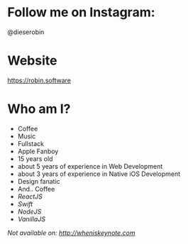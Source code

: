 # Follow me on Instagram:
@dieserobin

# Website
https://robin.software



# Who am I?

 - Coffee
 - Music
 - Fullstack
 - Apple Fanboy
 - 15 years old
 - about 5 years of experience in Web Development
 - about 3 years of experience in Native iOS Development
 - Design fanatic
 - And.. Coffee
 - *ReactJS*
 - *Swift*
 - *NodeJS*
 - *VanillaJS*

*Not available on: http://wheniskeynote.com*
